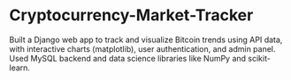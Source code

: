 # Cryptocurrency-Market-Tracker
Built a Django web app to track and visualize Bitcoin trends using API data, with interactive charts (matplotlib), user authentication, and admin panel. Used MySQL backend and data science libraries like NumPy and scikit-learn.
